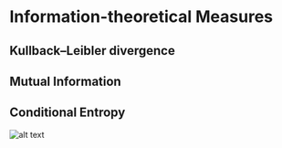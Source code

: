 Information-theoretical Measures
===

Kullback–Leibler divergence
---

Mutual Information
---

Conditional Entropy
---

![alt text](https://wikimedia.org/api/rest_v1/media/math/render/svg/b8da24e3338c5cadd04dd823feb3fbd85d95c611)
